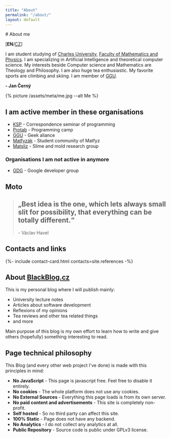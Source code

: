 ```yaml
---
title: "About"
permalink: "/about/"
layout: default
---
```


<article markdown="1">
# About me

[<b>EN</b>/<a href="/about/cz" class="categories">CZ</a>]

I am student studying of [Charles University](https://cuni.cz/), [Faculty of Mathematics and Physics](https://www.mff.cuni.cz/).
I am specializing in Artificial Intelligence and theoretical computer science. My
interests beside Computer science and Mathematics are Theology and Philosophy. I am also
huge tea enthusiastic. My favorite sports are climbing and skiing. I am member of
[GGU](https://ggu.cz/).

**- Jan Černý**

{% picture /assets/meta/me.jpg --alt Me %}

## I am active member in these organisations
- [KSP](https://ksp.mff.cuni.cz/) - Correspondence seminar of programming
- [Protab](https://protab.cz/) - Programming camp
- [GGU](https://ggu.cz/) - Geek aliance
- [Matfyzák](https://matfyzak.cz/) - Student community of Matfyz
- [Matsliz](http://slimoco.ning.com/group/matsliz) - Slime and mold research group

### Organisations I am not active in anymore
- [GDG](https://gug.cz) - Google developer group

## Moto

> ## „Best idea is the one, which lets always small slit for possibility, that everything can be totally different.“
> \- Václav Havel

## Contacts and links

{%- include contact-card.html contacts=site.references -%}

# About [BlackBlog.cz](http://blackblog.cz/)

This is my personal blog where I will publish mainly: 

- University lecture notes
- Articles about software development
- Reflexions of my opinions
- Tea reviews and other tea related things
- and more

Main purpose of this blog is my own effort to learn how to write and give others 
(hopefully) something interesting to read.

## Page technical philosophy
This Blog (and every other web project I've done) is made with this principles in mind:
- __No JavaScript__ - This page is javascript free. Feel free to disable it entirely.
- __No cookies__ - The whole platform does not use any cookies.
- __No External Sources__ - Everything this page loads is from its own server.
- __No paid content and advertisements__ - This site is completely non-profit.
- __Self hosted__ - So no third party can affect this site.
- __100% Static__ - Page does not have any backend.
- __No Analytics__ - I do not collect any analytics at all.
- __Public Repository__ - Source code is public under GPLv3 license.

</article>
